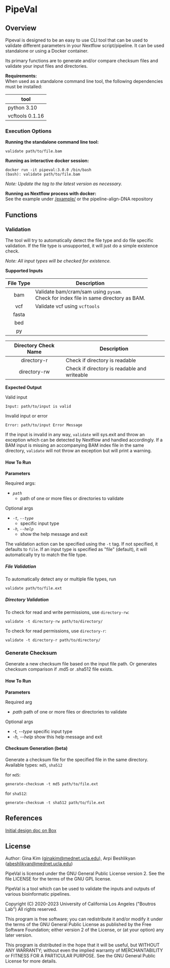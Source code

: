 # PipeVal

## Overview
Pipeval is designed to be an easy to use CLI tool that can be used to validate different parameters in your Nextflow script/pipeline. It can be used standalone or using a Docker container.

Its primary functions are to generate and/or compare checksum files and validate your input files and directories.


**Requirements:**<br>
When used as a standalone command line tool, the following dependencies must be installed:

|tool|
|----|
|python 3.10|
|vcftools 0.1.16|

### Execution Options

**Running the standalone command line tool:**
```
validate path/to/file.bam
```

**Running as interactive docker session:**
```
docker run -it pipeval:3.0.0 /bin/bash
(bash): validate path/to/file.bam
```
_Note: Update the tag to the latest version as necessary._

**Running as Nextflow process with docker:**<br>
See the example under [/example/](https://github.com/uclahs-cds/public-tool-PipeVal/tree/main/example) or the pipeline-align-DNA repository



## Functions

### Validation
The tool will try to automatically detect the file type and do file specific validation. 
If the file type is unsupported, it will just do a simple existence check.

_Note: All input types will be checked for existence._

**Supported Inputs**

| File Type | Description |
| :-------: | ------ |
| bam | Validate bam/cram/sam using `pysam`. <br>Check for index file in same directory as BAM. |
| vcf | Validate vcf using `vcftools` |
| fasta |  |
| bed | |
| py | |

| Directory Check Name | Description |
| :-------: | ------------ |
|directory-r | Check if directory is readable |
|directory-rw | Check if directory is readable and writeable |


**Expected Output**

Valid input
```
Input: path/to/input is valid
```
Invalid input or error
```
Error: path/to/input Error Message
```

If the input is invalid in any way, `validate` will sys.exit and throw an exception which can be detected by Nextflow and handled accordingly.
If a BAM input is missing an accompanying BAM index file in the same directory, `validate` will not throw an exception but will print a warning.


#### How To Run

**Parameters**

Required args:<br>
- _`path`_ 
   - path of one or more files or directories to validate

Optional args
- _`-t`, `--type`_
   - specific input type
- _`-h`, `--help`_ 
   - show the help message and exit

The validation action can be specified using the `-t` tag. If not specified, it defaults to `file`. If an input type is specified as "file" (default), it will automatically try to match the file type.

##### File Validation

To automatically detect any or multiple file types, run
```
validate path/to/file.ext
```

##### Directory Validation
To check for read and write permissions, use `directory-rw`:
```
validate -t directory-rw path/to/directory/
```

To check for read permissions, use `directory-r`:
```
validate -t directory-r path/to/directory/
```

### Generate Checksum
Generate a new checksum file based on the input file path. Or generates checksum comparison if .md5 or .sha512 file exists.

#### How To Run

**Parameters**

Required arg
- _path_ path of one or more files or directories to validate

Optional args
- _-t, --type_ specific input type
- _-h, --help_ show this help message and exit


#### Checksum Generation (beta)
Generate a checksum file for the specified file in the same directory. Available types: `md5`, `sha512`

for `md5`:
```
generate-checksum -t md5 path/to/file.ext
```

for `sha512`:
```
generate-checksum -t sha512 path/to/file.ext
```

## References
[Initial design doc on Box](https://uclahs.box.com/s/eejwmwmdky7wsfcrs8a3jijy70rh6atp)

## License
Author: Gina Kim (ginakim@mednet.ucla.edu), Arpi Beshlikyan (abeshlikyan@mednet.ucla.edu)

PipeVal is licensed under the GNU General Public License version 2. See the file LICENSE for the terms of the GNU GPL license.

PipeVal is a tool which can be used to validate the inputs and outputs of various bioinformatic pipelines.

Copyright (C) 2020-2023 University of California Los Angeles ("Boutros Lab") All rights reserved.

This program is free software; you can redistribute it and/or modify it under the terms of the GNU General Public License as published by the Free Software Foundation; either version 2 of the License, or (at your option) any later version.

This program is distributed in the hope that it will be useful, but WITHOUT ANY WARRANTY; without even the implied warranty of MERCHANTABILITY or FITNESS FOR A PARTICULAR PURPOSE. See the GNU General Public License for more details.
